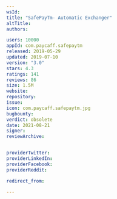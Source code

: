 ```yaml
---
wsId: 
title: "SafePayTm- Automatic Exchanger"
altTitle: 
authors:

users: 10000
appId: com.paycaff.safepaytm
released: 2019-05-29
updated: 2019-07-10
version: "3.0"
stars: 4.3
ratings: 141
reviews: 86
size: 1.5M
website: 
repository: 
issue: 
icon: com.paycaff.safepaytm.jpg
bugbounty: 
verdict: obsolete
date: 2021-08-21
signer: 
reviewArchive:


providerTwitter: 
providerLinkedIn: 
providerFacebook: 
providerReddit: 

redirect_from:

---
```



